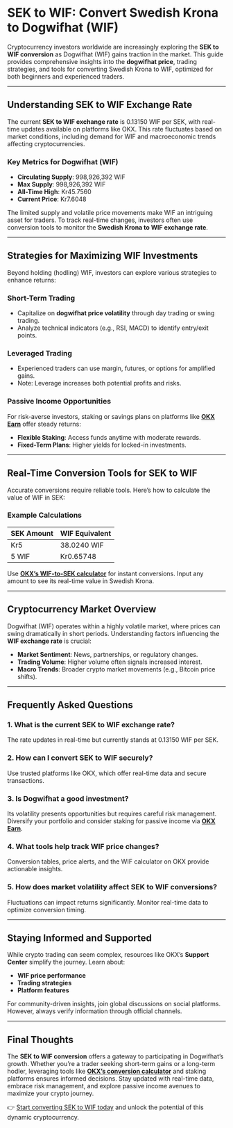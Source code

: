 # SEK to WIF: Convert Swedish Krona to Dogwifhat (WIF)  

Cryptocurrency investors worldwide are increasingly exploring the **SEK to WIF conversion** as Dogwifhat (WIF) gains traction in the market. This guide provides comprehensive insights into the **dogwifhat price**, trading strategies, and tools for converting Swedish Krona to WIF, optimized for both beginners and experienced traders.  

---

## Understanding SEK to WIF Exchange Rate  

The current **SEK to WIF exchange rate** is 0.13150 WIF per SEK, with real-time updates available on platforms like OKX. This rate fluctuates based on market conditions, including demand for WIF and macroeconomic trends affecting cryptocurrencies.  

### Key Metrics for Dogwifhat (WIF)  
- **Circulating Supply**: 998,926,392 WIF  
- **Max Supply**: 998,926,392 WIF  
- **All-Time High**: Kr45.7560  
- **Current Price**: Kr7.6048  

The limited supply and volatile price movements make WIF an intriguing asset for traders. To track real-time changes, investors often use conversion tools to monitor the **Swedish Krona to WIF exchange rate**.  

---

## Strategies for Maximizing WIF Investments  

Beyond holding (hodling) WIF, investors can explore various strategies to enhance returns:  

### Short-Term Trading  
- Capitalize on **dogwifhat price volatility** through day trading or swing trading.  
- Analyze technical indicators (e.g., RSI, MACD) to identify entry/exit points.  

### Leveraged Trading  
- Experienced traders can use margin, futures, or options for amplified gains.  
- Note: Leverage increases both potential profits and risks.  

### Passive Income Opportunities  
For risk-averse investors, staking or savings plans on platforms like **[OKX Earn](https://bit.ly/okx-bonus)** offer steady returns:  
- **Flexible Staking**: Access funds anytime with moderate rewards.  
- **Fixed-Term Plans**: Higher yields for locked-in investments.  

---

## Real-Time Conversion Tools for SEK to WIF  

Accurate conversions require reliable tools. Here’s how to calculate the value of WIF in SEK:  

### Example Calculations  
| SEK Amount | WIF Equivalent |  
|------------|----------------|  
| Kr5        | 38.0240 WIF    |  
| 5 WIF      | Kr0.65748      |  

Use **[OKX’s WIF-to-SEK calculator](https://bit.ly/okx-bonus)** for instant conversions. Input any amount to see its real-time value in Swedish Krona.  

---

## Cryptocurrency Market Overview  

Dogwifhat (WIF) operates within a highly volatile market, where prices can swing dramatically in short periods. Understanding factors influencing the **WIF exchange rate** is crucial:  
- **Market Sentiment**: News, partnerships, or regulatory changes.  
- **Trading Volume**: Higher volume often signals increased interest.  
- **Macro Trends**: Broader crypto market movements (e.g., Bitcoin price shifts).  

---

## Frequently Asked Questions  

### 1. **What is the current SEK to WIF exchange rate?**  
The rate updates in real-time but currently stands at 0.13150 WIF per SEK.  

### 2. **How can I convert SEK to WIF securely?**  
Use trusted platforms like OKX, which offer real-time data and secure transactions.  

### 3. **Is Dogwifhat a good investment?**  
Its volatility presents opportunities but requires careful risk management. Diversify your portfolio and consider staking for passive income via **[OKX Earn](https://bit.ly/okx-bonus)**.  

### 4. **What tools help track WIF price changes?**  
Conversion tables, price alerts, and the WIF calculator on OKX provide actionable insights.  

### 5. **How does market volatility affect SEK to WIF conversions?**  
Fluctuations can impact returns significantly. Monitor real-time data to optimize conversion timing.  

---

## Staying Informed and Supported  

While crypto trading can seem complex, resources like OKX’s **Support Center** simplify the journey. Learn about:  
- **WIF price performance**  
- **Trading strategies**  
- **Platform features**  

For community-driven insights, join global discussions on social platforms. However, always verify information through official channels.  

---

## Final Thoughts  

The **SEK to WIF conversion** offers a gateway to participating in Dogwifhat’s growth. Whether you’re a trader seeking short-term gains or a long-term hodler, leveraging tools like **[OKX’s conversion calculator](https://bit.ly/okx-bonus)** and staking platforms ensures informed decisions. Stay updated with real-time data, embrace risk management, and explore passive income avenues to maximize your crypto journey.  

👉 [Start converting SEK to WIF today](https://bit.ly/okx-bonus) and unlock the potential of this dynamic cryptocurrency.
